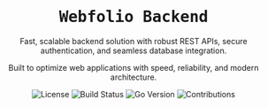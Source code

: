 <div align="center">
    <h1>
        <samp>Webfolio Backend</samp>
    </h1>
    <p>Fast, scalable backend solution with robust REST APIs, secure authentication, and seamless database integration.</p>
    <p>Built to optimize web applications with speed, reliability, and modern architecture.</p>
</div>

<p align="center">
    <img alt="License" src="https://img.shields.io/github/license/warnigo/webfolio-backend?style=flat&color=%23454545&logo=open-source-initiative&logoColor=%23000000&labelColor=%23ffffff" />
    <img alt="Build Status" src="https://img.shields.io/badge/build-passing-brightgreen?style=flat&color=%23454545&logo=github-actions&logoColor=%23000000&labelColor=%23ffffff" />
    <img alt="Go Version" src="https://img.shields.io/badge/1.23-blue?style=flat&color=%23454545&logo=go&logoColor=%2300ADD8&labelColor=%23ffffff" />
    <img alt="Contributions" src="https://img.shields.io/badge/contributions-welcome-FFA500?style=flat&color=%23454545&logo=github&logoColor=%23000000&labelColor=%23ffffff" />
</p>

